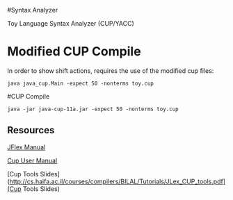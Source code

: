 #Syntax Analyzer

Toy Language Syntax Analyzer (CUP/YACC) 

# Modified CUP Compile

In order to show shift actions, requires the use of the modified cup files:

```
java java_cup.Main -expect 50 -nonterms toy.cup
```

#CUP Compile

```
java -jar java-cup-11a.jar -expect 50 -nonterms toy.cup
```

## Resources

[JFlex Manual](http://jflex.de/manual.html)

[Cup User Manual](http://www2.cs.tum.edu/projects/cup/manual.html#basic-symbols)

[Cup Tools Slides](http://cs.haifa.ac.il/courses/compilers/BILAL/Tutorials/JLex_CUP_tools.pdf](Cup Tools Slides)
